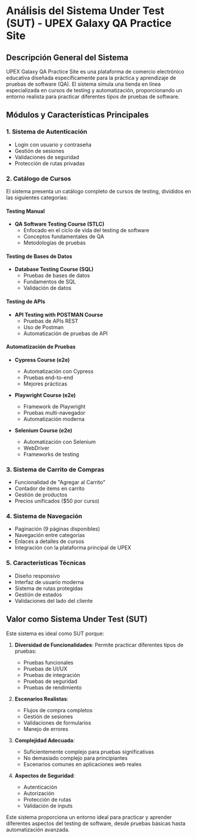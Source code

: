 # Análisis del Sistema Under Test (SUT) - UPEX Galaxy QA Practice Site

## Descripción General del Sistema

UPEX Galaxy QA Practice Site es una plataforma de comercio electrónico educativa diseñada específicamente para la práctica y aprendizaje de pruebas de software (QA). El sistema simula una tienda en línea especializada en cursos de testing y automatización, proporcionando un entorno realista para practicar diferentes tipos de pruebas de software.

## Módulos y Características Principales

### 1. Sistema de Autenticación

- Login con usuario y contraseña
- Gestión de sesiones
- Validaciones de seguridad
- Protección de rutas privadas

### 2. Catálogo de Cursos

El sistema presenta un catálogo completo de cursos de testing, divididos en las siguientes categorías:

#### Testing Manual

- **QA Software Testing Course (STLC)**
  - Enfocado en el ciclo de vida del testing de software
  - Conceptos fundamentales de QA
  - Metodologías de pruebas

#### Testing de Bases de Datos

- **Database Testing Course (SQL)**
  - Pruebas de bases de datos
  - Fundamentos de SQL
  - Validación de datos

#### Testing de APIs

- **API Testing with POSTMAN Course**
  - Pruebas de APIs REST
  - Uso de Postman
  - Automatización de pruebas de API

#### Automatización de Pruebas

- **Cypress Course (e2e)**
  - Automatización con Cypress
  - Pruebas end-to-end
  - Mejores prácticas
  
- **Playwright Course (e2e)**
  - Framework de Playwright
  - Pruebas multi-navegador
  - Automatización moderna
  
- **Selenium Course (e2e)**
  - Automatización con Selenium
  - WebDriver
  - Frameworks de testing

### 3. Sistema de Carrito de Compras

- Funcionalidad de "Agregar al Carrito"
- Contador de items en carrito
- Gestión de productos
- Precios unificados ($50 por curso)

### 4. Sistema de Navegación

- Paginación (9 páginas disponibles)
- Navegación entre categorías
- Enlaces a detalles de cursos
- Integración con la plataforma principal de UPEX

### 5. Características Técnicas

- Diseño responsivo
- Interfaz de usuario moderna
- Sistema de rutas protegidas
- Gestión de estados
- Validaciones del lado del cliente

## Valor como Sistema Under Test (SUT)

Este sistema es ideal como SUT porque:

1. **Diversidad de Funcionalidades**: Permite practicar diferentes tipos de pruebas:
   - Pruebas funcionales
   - Pruebas de UI/UX
   - Pruebas de integración
   - Pruebas de seguridad
   - Pruebas de rendimiento

2. **Escenarios Realistas**:
   - Flujos de compra completos
   - Gestión de sesiones
   - Validaciones de formularios
   - Manejo de errores

3. **Complejidad Adecuada**:
   - Suficientemente complejo para pruebas significativas
   - No demasiado complejo para principiantes
   - Escenarios comunes en aplicaciones web reales

4. **Aspectos de Seguridad**:
   - Autenticación
   - Autorización
   - Protección de rutas
   - Validación de inputs

Este sistema proporciona un entorno ideal para practicar y aprender diferentes aspectos del testing de software, desde pruebas básicas hasta automatización avanzada.
